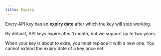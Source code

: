 ```yaml
---
title: Expiry
---
```


Every API key has an **expiry date** after which the key will stop working.

By default, API keys expire after 1 month, but we support up to two years.

<Note>
When your key is about to exire, you must replace it with a new one. 
You cannot extend the expiry date of a key once set.
</Note>
